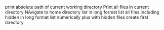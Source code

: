 print absolute path of current working directory
Print all files in current directory
NAvigate to home directory
list in long format
list all files including hidden in long format
list numerically plus with hidden files
create first directory
